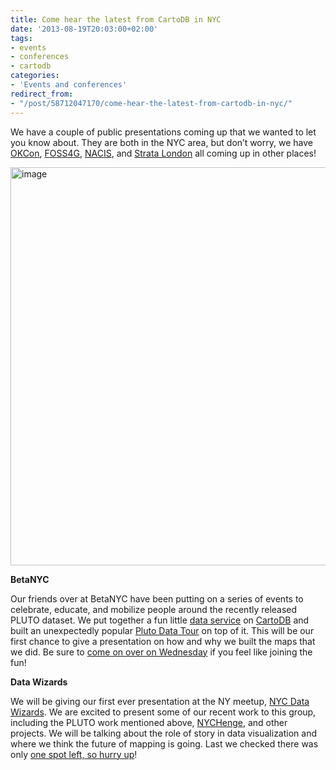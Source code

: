 ```yaml
---
title: Come hear the latest from CartoDB in NYC
date: '2013-08-19T20:03:00+02:00'
tags:
- events
- conferences
- cartodb
categories:
- 'Events and conferences'
redirect_from:
- "/post/58712047170/come-hear-the-latest-from-cartodb-in-nyc/"
---
```


We have a couple of public presentations coming up that we wanted to let you know about. They are both in the NYC area, but don’t worry, we have <a href="http://okfn.org/okcon/">OKCon</a>, <a href="http://2013.foss4g.org/">FOSS4G</a>, <a href="http://nacis.org/index.cfm?x=2">NACIS</a>, and <a href="http://strataconf.com/strataeu2013?intcmp=il-strata-steu13-franchise-page">Strata London</a> all coming up in other places! 

<img alt="image" src="http://i.imgur.com/fw6ykyT.png" width="637px"/>

**BetaNYC**

Our friends over at BetaNYC have been putting on a series of events to celebrate, educate, and mobilize people around the recently released PLUTO dataset. We put together a fun little <a href="https://github.com/CartoDB/cartodb-pluto">data service</a> on <a href="http://cartodb.com">CartoDB</a> and built an unexpectedly popular <a href="http://andrewxhill.github.io/cartodb-examples/scroll-story/pluto/index.html">Pluto Data Tour</a> on top of it. This will be our first chance to give a presentation on how and why we built the maps that we did. Be sure to <a href="http://www.meetup.com/betanyc/events/132672342/">come on over on Wednesday</a> if you feel like joining the fun!

**Data Wizards**

We will be giving our first ever presentation at the NY meetup, <a href="http://www.meetup.com/NYData/">NYC Data Wizards</a>. We are excited to present some of our recent work to this group, including the PLUTO work mentioned above, <a href="http://nychenge.com/">NYCHenge</a>, and other projects. We will be talking about the role of story in data visualization and where we think the future of mapping is going. Last we checked there was only <a href="http://www.meetup.com/NYData/events/135133702/">one spot left, so hurry up</a>!
